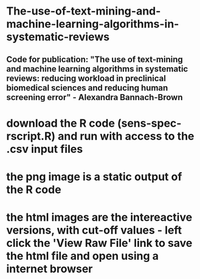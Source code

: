 # The-use-of-text-mining-and-machine-learning-algorithms-in-systematic-reviews
## Code for publication: "The use of text-mining and machine learning algorithms in systematic reviews: reducing workload in preclinical biomedical sciences and reducing human screening error" - Alexandra Bannach-Brown


# download the R code (sens-spec-rscript.R) and run with access to the .csv input files
# the png image is a static output of the R code

# the html images are the intereactive versions, with cut-off values - left click the 'View Raw File' link to save the html file and open using a internet browser


